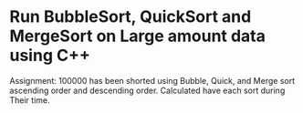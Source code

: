 # Run BubbleSort, QuickSort and MergeSort on Large amount data using C++ 

Assignment: 100000 has been shorted using Bubble, Quick, and Merge sort ascending order and descending order. Calculated have each sort during Their time.
